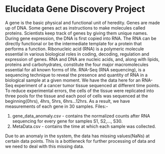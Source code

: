 # Elucidata Gene Discovery Project
 A gene is the basic physical and functional unit of heredity. Genes are made up of DNA. Some
genes act as instructions to make molecules called proteins. Scientists keep track of genes by
giving them unique names. During gene expression, the DNA is first copied into RNA. The RNA
can be directly functional or be the intermediate template for a protein that performs a function.
Ribonucleic acid (RNA) is a polymeric molecule essential in various biological roles in coding,
decoding, regulation and expression of genes. RNA and DNA are nucleic acids, and, along with
lipids, proteins and carbohydrates, constitute the four major macromolecules essential for all
known forms of life.
RNA-Seq (RNA sequencing), is a sequencing technique to reveal the presence and quantity of
RNA in a biological sample at a given moment.
We have the data here for an RNA-Seq experiment of a cancer tumor tissue sequenced at
different time points.
To reduce experimental errors, the cells of the tissue were replicated into three pools for the
tissue and each pool of cells was sequenced at the beginning(0hrs), 4hrs, 5hrs, 6hrs...12hrs.
As a result, we have measurements of each gene in 30 samples.
Files:-
1. gene_data_anomaly.csv - contains the normalized counts after RNA sequencing for
every gene for samples S1, S2,..., S30.
2. MetaData.csv - contains the time at which each sample was collected.


Due to an anomaly in the system, the data has missing values(NaNs) at certain data points.
This is a bottleneck for further processing of data and we need to deal with this missing data.

